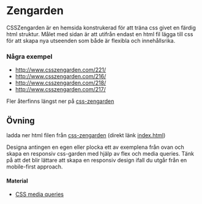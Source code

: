 # Zengarden
CSSZengarden är en hemsida konstrukerad för att träna css givet en färdig html struktur. Målet med sidan är att utifrån endast en html fil lägga till css för att skapa nya utseenden som både är flexibla och innehållsrika.

### Några exempel
- http://www.csszengarden.com/221/
- http://www.csszengarden.com/216/
- http://www.csszengarden.com/218/
- http://www.csszengarden.com/217/

Fler återfinns längst ner på [css-zengarden](http://www.csszengarden.com)

## Övning
ladda ner html filen från [css-zengarden](http://www.csszengarden.com) (direkt länk [index.html](http://www.csszengarden.com/examples/index))

Designa antingen en egen eller plocka ett av exemplena från ovan och skapa en responsiv css-garden med hjälp av flex och media queries. Tänk på att det blir lättare att skapa en responsiv design ifall du utgår från en mobile-first approach.


#### Material
- [CSS media queries](https://www.w3schools.com/cssref/css3_pr_mediaquery.asp)